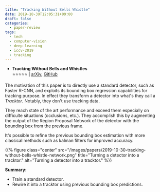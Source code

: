 ```yaml
---
title: "Tracking Without Bells Whistle"
date: 2019-10-30T12:05:31+09:00
draft: false
categories:
  - paper-review
tags:
  - tech
  - computer-vision
  - deep-learning
  - iccv-2019
  - tracking
---
```


- ️️️**Tracking Without Bells and Whistles**<br/>
⭐️️️️️️️️⭐️️️️️️️️⭐️️️️️⭐️⭐️ | [arXiv](https://arxiv.org/abs/1903.05625), [GitHub](https://github.com/phil-bergmann/tracking_wo_bnw)

The motivation of this paper is to directly use a standard detector, such as Faster R-CNN, and exploits its bounding box regression capabilities for tracking purpose. In effect they transform a detector into what's they call a *Tracktor*. Notably, they don't use tracking data.

They reach state of the art performance and exceed them especially on difficulte situations (occlusions, etc.). They accomplish this by augmenting the output of the Region Proposal Network of the detector with the bounding box from the previous frame.

It's possible to refine the previous bounding box estimation with more classical methods such as kalman filters for improved accuracy.

{{% figure class="center" src="/images/papers/2019-10-30-tracking-without-bells-whistle-network.png" title="Turning a detector into a tracktor." alt="Turning a detector into a tracktor." %}}

**Summary:**

- Train a standard detector.
- Rewire it into a tracktor using previous bounding box predictions.
